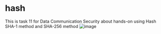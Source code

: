 # hash
This is task 11 for Data Communication Security about hands-on using Hash SHA-1 method and SHA-256 method
![image](https://github.com/rayhandhafi/hash/assets/80929874/63272730-dc0f-4c9e-be26-98cf4b892aa9)

